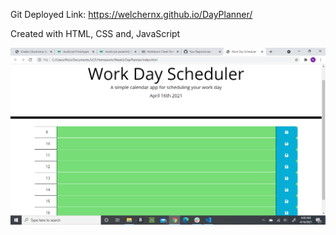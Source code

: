 Git Deployed Link: https://welchernx.github.io/DayPlanner/

Created with HTML, CSS and, JavaScript

![](./21.png)